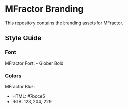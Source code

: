 # MFractor Branding

This repository contains the branding assets for MFractor.

## Style Guide

### Font

MFractor Font: - Glober Bold

### Colors

MFractor Blue:

 * HTML: #7bcce5
 * RGB: 123, 204, 229
